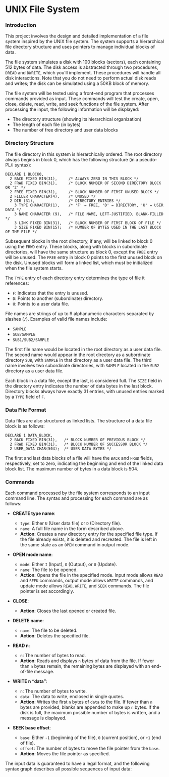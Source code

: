 
# UNIX File System

### Introduction

This project involves the design and detailed implementation of a file system inspired by the UNIX file system. The system supports a hierarchical file directory structure and uses pointers to manage individual blocks of data.

The file system simulates a disk with 100 blocks (sectors), each containing 512 bytes of data. The disk access is abstracted through two procedures, `DREAD` and `DWRITE`, which you'll implement. These procedures will handle all disk interactions. Note that you do not need to perform actual disk reads and writes; the disk can be simulated using a 50KB block of memory.

The file system will be tested using a front-end program that processes commands provided as input. These commands will test the create, open, close, delete, read, write, and seek functions of the file system. After processing the input, the following information will be displayed:
- The directory structure (showing its hierarchical organization)
- The length of each file (in bytes)
- The number of free directory and user data blocks

### Directory Structure

The file directory in this system is hierarchically ordered. The root directory always begins in block 0, which has the following structure (in a pseudo-PL/I syntax):

```pl1
DECLARE 1 BLOCK0, 
  2 BACK FIXED BIN(31),     /* ALWAYS ZERO IN THIS BLOCK */
  2 FRWD FIXED BIN(31),     /* BLOCK NUMBER OF SECOND DIRECTORY BLOCK OR '2' */
  2 FREE FIXED BIN(31),     /* BLOCK NUMBER OF FIRST UNUSED BLOCK */
  2 FILLER CHARACTER(4),    /* UNUSED */
  2 DIR (31),               /* DIRECTORY ENTRIES */
    3 TYPE CHARACTER(1),    /* 'F' = FREE, 'D' = DIRECTORY, 'U' = USER DATA */
    3 NAME CHARACTER (9),   /* FILE NAME, LEFT-JUSTIFIED, BLANK-FILLED */
    3 LINK FIXED BIN(31),   /* BLOCK NUMBER OF FIRST BLOCK OF FILE */
    3 SIZE FIXED BIN(15);   /* NUMBER OF BYTES USED IN THE LAST BLOCK OF THE FILE */
```

Subsequent blocks in the root directory, if any, will be linked to block 0 using the `FRWD` entry. These blocks, along with blocks in subordinate directories, will have the same structure as block 0, except the `FREE` entry will be unused. The `FREE` entry in block 0 points to the first unused block on the disk. Unused blocks will form a linked list, which must be initialized when the file system starts.

The `TYPE` entry of each directory entry determines the type of file it references:
- `F`: Indicates that the entry is unused.
- `D`: Points to another (subordinate) directory.
- `U`: Points to a user data file.

File names are strings of up to 9 alphanumeric characters separated by slashes (`/`). Examples of valid file names include:

- `SAMPLE`
- `SUB/SAMPLE`
- `SUB1/SUB2/SAMPLE`

The first file name would be located in the root directory as a user data file. The second name would appear in the root directory as a subordinate directory `SUB`, with `SAMPLE` in that directory as a user data file. The third name involves two subordinate directories, with `SAMPLE` located in the `SUB2` directory as a user data file.

Each block in a data file, except the last, is considered full. The `SIZE` field in the directory entry indicates the number of data bytes in the last block. Directory blocks always have exactly 31 entries, with unused entries marked by a `TYPE` field of `F`.

### Data File Format

Data files are also structured as linked lists. The structure of a data file block is as follows:

```pl1
DECLARE 1 DATA_BLOCK,
  2 BACK FIXED BIN(31),   /* BLOCK NUMBER OF PREVIOUS BLOCK */
  2 FRWD FIXED BIN(31),   /* BLOCK NUMBER OF SUCCESSOR BLOCK */
  2 USER_DATA CHAR(504);  /* USER DATA BYTES */
```

The first and last data blocks of a file will have the `BACK` and `FRWD` fields, respectively, set to zero, indicating the beginning and end of the linked data block list. The maximum number of bytes in a data block is 504.

### Commands

Each command processed by the file system corresponds to an input command line. The syntax and processing for each command are as follows:

- **CREATE type name**:  
  - `type`: Either `U` (User data file) or `D` (Directory file).
  - `name`: A full file name in the form described above.
  - **Action**: Creates a new directory entry for the specified file type. If the file already exists, it is deleted and recreated. The file is left in the same state as an `OPEN` command in output mode.

- **OPEN mode name**:  
  - `mode`: Either `I` (Input), `O` (Output), or `U` (Update).
  - `name`: The file to be opened.
  - **Action**: Opens the file in the specified mode. Input mode allows `READ` and `SEEK` commands, output mode allows `WRITE` commands, and update mode allows `READ`, `WRITE`, and `SEEK` commands. The file pointer is set accordingly.

- **CLOSE**:  
  - **Action**: Closes the last opened or created file.

- **DELETE name**:  
  - `name`: The file to be deleted.
  - **Action**: Deletes the specified file.

- **READ n**:  
  - `n`: The number of bytes to read.
  - **Action**: Reads and displays `n` bytes of data from the file. If fewer than `n` bytes remain, the remaining bytes are displayed with an end-of-file message.

- **WRITE n “data”**:  
  - `n`: The number of bytes to write.
  - `data`: The data to write, enclosed in single quotes.
  - **Action**: Writes the first `n` bytes of `data` to the file. If fewer than `n` bytes are provided, blanks are appended to make up `n` bytes. If the disk is full, the maximum possible number of bytes is written, and a message is displayed.

- **SEEK base offset**:  
  - `base`: Either `-1` (beginning of the file), `0` (current position), or `+1` (end of file).
  - `offset`: The number of bytes to move the file pointer from the `base`.
  - **Action**: Moves the file pointer as specified.

The input data is guaranteed to have a legal format, and the following syntax graph describes all possible sequences of input data:

